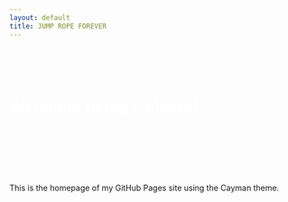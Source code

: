```yaml
---
layout: default
title: JUMP ROPE FOREVER
---
```


<style>
  .page-header {
    background-image: url(Android_Feature_1024x500.png);
    background-size: cover;
    background-repeat: no-repeat;
    background-position: center;
    padding: 50px 0;
    margin-bottom: 50px;
  }
  .page-header h1 {
    color: #fff; /* Change this to the desired text color */
  }
</style>

<div class="page-header">
  <h1>Welcome to my website!</h1>
</div>

This is the homepage of my GitHub Pages site using the Cayman theme.
